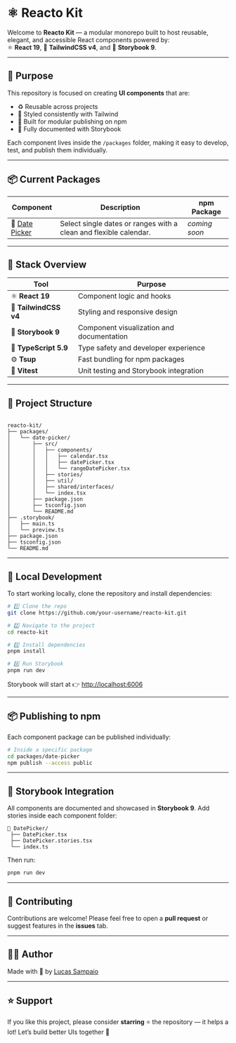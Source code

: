 # ⚛️ Reacto Kit

Welcome to **Reacto Kit** — a modular monorepo built to host reusable, elegant, and accessible React components powered by:  
⚛️ **React 19**, 💅 **TailwindCSS v4**, and 📖 **Storybook 9**.

---

## 🚀 Purpose

This repository is focused on creating **UI components** that are:

- ♻️ Reusable across projects
- 🎨 Styled consistently with Tailwind
- 🧱 Built for modular publishing on npm
- 🧠 Fully documented with Storybook

Each component lives inside the `/packages` folder, making it easy to develop, test, and publish them individually.

---

## 📦 Current Packages

| Component                                | Description                                                       | npm Package   |
| ---------------------------------------- | ----------------------------------------------------------------- | ------------- |
| 📆 [Date Picker](./packages/date-picker) | Select single dates or ranges with a clean and flexible calendar. | _coming soon_ |

---

## 🧩 Stack Overview

| Tool                  | Purpose                                   |
| --------------------- | ----------------------------------------- |
| ⚛️ **React 19**       | Component logic and hooks                 |
| 💅 **TailwindCSS v4** | Styling and responsive design             |
| 📖 **Storybook 9**    | Component visualization and documentation |
| 🧰 **TypeScript 5.9** | Type safety and developer experience      |
| ⚙️ **Tsup**           | Fast bundling for npm packages            |
| 🧪 **Vitest**         | Unit testing and Storybook integration    |

---

## 📁 Project Structure

```

reacto-kit/
├── packages/
│   └── date-picker/
│       ├── src/
│       │   ├── components/
│       │   │   ├── calendar.tsx
│       │   │   ├── datePicker.tsx
│       │   │   └── rangeDatePicker.tsx
│       │   ├── stories/
│       │   ├── util/
│       │   ├── shared/interfaces/
│       │   └── index.tsx
│       ├── package.json
│       ├── tsconfig.json
│       └── README.md
├── .storybook/
│   ├── main.ts
│   └── preview.ts
├── package.json
├── tsconfig.json
└── README.md

```

---

## 🧭 Local Development

To start working locally, clone the repository and install dependencies:

```bash
# 1️⃣ Clone the repo
git clone https://github.com/your-username/reacto-kit.git

# 2️⃣ Navigate to the project
cd reacto-kit

# 3️⃣ Install dependencies
pnpm install

# 4️⃣ Run Storybook
pnpm run dev
```

Storybook will start at 👉 [http://localhost:6006](http://localhost:6006)

---

## 📦 Publishing to npm

Each component package can be published individually:

```bash
# Inside a specific package
cd packages/date-picker
npm publish --access public
```

---

## 📖 Storybook Integration

All components are documented and showcased in **Storybook 9**.
Add stories inside each component folder:

```
📁 DatePicker/
 ├── DatePicker.tsx
 ├── DatePicker.stories.tsx
 └── index.ts
```

Then run:

```bash
pnpm run dev
```

---

## 🤝 Contributing

Contributions are welcome!
Please feel free to open a **pull request** or suggest features in the **issues** tab.

---

## 🧑‍💻 Author

Made with 💙 by [Lucas Sampaio](https://github.com/lucasdj-sampaio)

---

## ⭐ Support

If you like this project, please consider **starring** ⭐ the repository — it helps a lot!
Let’s build better UIs together 🚀
